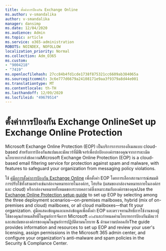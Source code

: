 ```yaml
---
title: ตั้งค่าการป้องกัน Exchange Online
ms.author: v-smandalika
author: v-smandalika
manager: dansimp
ms.date: 12/04/2020
ms.audience: Admin
ms.topic: article
ms.service: o365-administration
ROBOTS: NOINDEX, NOFOLLOW
localization_priority: Normal
ms.collection: Adm_O365
ms.custom:
- "9004218"
- "7419"
ms.openlocfilehash: 27cc84b4fd1cde1738f875321cc6609ab384065a
ms.sourcegitcommit: 3c6e777d6679a24108171e9aa3f9379a8d44e001
ms.translationtype: MT
ms.contentlocale: th-TH
ms.lasthandoff: 12/09/2020
ms.locfileid: "49679514"
---
```

# <a name="set-up-exchange-online-protection"></a><span data-ttu-id="a65f6-102">ตั้งค่าการป้องกัน Exchange Online</span><span class="sxs-lookup"><span data-stu-id="a65f6-102">Set up Exchange Online Protection</span></span>

<span data-ttu-id="a65f6-103">Microsoft Exchange Online Protection (EOP) เป็นบริการการกรองอีเมลแบบ cloud-based สำหรับการป้องกันสแปมและมัลแวร์ที่มีฟีเจอร์เพื่อปกป้ององค์กรของคุณจากการละเมิดนโยบายการส่งข้อความ</span><span class="sxs-lookup"><span data-stu-id="a65f6-103">Microsoft Exchange Online Protection (EOP) is a cloud-based email filtering service for protection against spam and malware, with features to safeguard your organization from messaging policy violations.</span></span>

<span data-ttu-id="a65f6-104">ใช้ [คู่มือการตั้งค่าการป้องกัน Exchange Online](https://admin.microsoft.com/adminportal/home#/modernonboarding/prepareyourenvironment) เพื่อตั้งค่า EOP โดยการเลือกสถานการณ์สมมติการปรับใช้ทั้งสามอย่างเช่นกล่องจดหมายภายในองค์กร, ไฮบริด (ผสมของกล่องจดหมายภายในองค์กรและ cloud) หรือกล่องจดหมายทั้งหมดของระบบคลาวด์ซึ่งเหมาะสมกับองค์กรของคุณ</span><span class="sxs-lookup"><span data-stu-id="a65f6-104">Use the [Exchange Online Protection setup guide](https://admin.microsoft.com/adminportal/home#/modernonboarding/prepareyourenvironment) to set up EOP by selecting among the three deployment scenarios—on-premises mailboxes, hybrid (mix of on-premises and cloud) mailboxes, or all cloud mailboxes—that fit your organization.</span></span> <span data-ttu-id="a65f6-105">คู่มือแสดงข้อมูลและแหล่งข้อมูลเพื่อตั้งค่า EOP และตรวจทานสิทธิ์การใช้งานของผู้ใช้ของคุณกำหนดสิทธิ์ในศูนย์การจัดการ Microsoft ๓๖๕และกำหนดค่านโยบายการป้องกันมัลแวร์และสแปมขององค์กรของคุณในศูนย์การปฏิบัติตามนโยบาย & ด้านความปลอดภัย</span><span class="sxs-lookup"><span data-stu-id="a65f6-105">The guide provides information and resources to set up EOP and review your user's licensing, assign permissions in the Microsoft 365 admin center, and configure your organization's anti-malware and spam policies in the Security & Compliance Center.</span></span>
